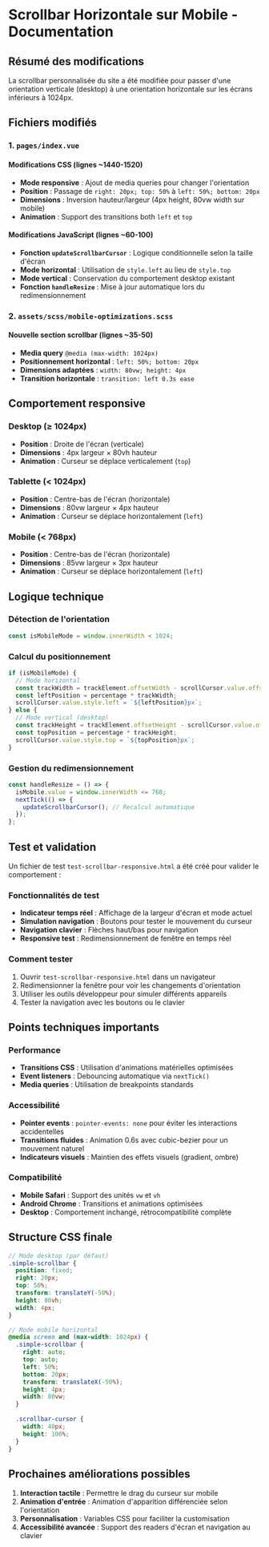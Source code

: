 # Scrollbar Horizontale sur Mobile - Documentation

## Résumé des modifications

La scrollbar personnalisée du site a été modifiée pour passer d'une orientation verticale (desktop) à une orientation horizontale sur les écrans inférieurs à 1024px.

## Fichiers modifiés

### 1. `pages/index.vue`

#### Modifications CSS (lignes ~1440-1520)
- **Mode responsive** : Ajout de media queries pour changer l'orientation
- **Position** : Passage de `right: 20px; top: 50%` à `left: 50%; bottom: 20px`
- **Dimensions** : Inversion hauteur/largeur (4px height, 80vw width sur mobile)
- **Animation** : Support des transitions both `left` et `top`

#### Modifications JavaScript (lignes ~60-100)
- **Fonction `updateScrollbarCursor`** : Logique conditionnelle selon la taille d'écran
- **Mode horizontal** : Utilisation de `style.left` au lieu de `style.top`
- **Mode vertical** : Conservation du comportement desktop existant
- **Fonction `handleResize`** : Mise à jour automatique lors du redimensionnement

### 2. `assets/scss/mobile-optimizations.scss`

#### Nouvelle section scrollbar (lignes ~35-50)
- **Media query** `@media (max-width: 1024px)`
- **Positionnement horizontal** : `left: 50%; bottom: 20px`
- **Dimensions adaptées** : `width: 80vw; height: 4px`
- **Transition horizontale** : `transition: left 0.3s ease`

## Comportement responsive

### Desktop (≥ 1024px)
- **Position** : Droite de l'écran (verticale)
- **Dimensions** : 4px largeur × 80vh hauteur
- **Animation** : Curseur se déplace verticalement (`top`)

### Tablette (< 1024px)
- **Position** : Centre-bas de l'écran (horizontale)
- **Dimensions** : 80vw largeur × 4px hauteur
- **Animation** : Curseur se déplace horizontalement (`left`)

### Mobile (< 768px)
- **Position** : Centre-bas de l'écran (horizontale)
- **Dimensions** : 85vw largeur × 3px hauteur
- **Animation** : Curseur se déplace horizontalement (`left`)

## Logique technique

### Détection de l'orientation
```javascript
const isMobileMode = window.innerWidth < 1024;
```

### Calcul du positionnement
```javascript
if (isMobileMode) {
  // Mode horizontal
  const trackWidth = trackElement.offsetWidth - scrollCursor.value.offsetWidth;
  const leftPosition = percentage * trackWidth;
  scrollCursor.value.style.left = `${leftPosition}px`;
} else {
  // Mode vertical (desktop)
  const trackHeight = trackElement.offsetHeight - scrollCursor.value.offsetHeight;
  const topPosition = percentage * trackHeight;
  scrollCursor.value.style.top = `${topPosition}px`;
}
```

### Gestion du redimensionnement
```javascript
const handleResize = () => {
  isMobile.value = window.innerWidth <= 768;
  nextTick(() => {
    updateScrollbarCursor(); // Recalcul automatique
  });
};
```

## Test et validation

Un fichier de test `test-scrollbar-responsive.html` a été créé pour valider le comportement :

### Fonctionnalités de test
- **Indicateur temps réel** : Affichage de la largeur d'écran et mode actuel
- **Simulation navigation** : Boutons pour tester le mouvement du curseur
- **Navigation clavier** : Flèches haut/bas pour navigation
- **Responsive test** : Redimensionnement de fenêtre en temps réel

### Comment tester
1. Ouvrir `test-scrollbar-responsive.html` dans un navigateur
2. Redimensionner la fenêtre pour voir les changements d'orientation
3. Utiliser les outils développeur pour simuler différents appareils
4. Tester la navigation avec les boutons ou le clavier

## Points techniques importants

### Performance
- **Transitions CSS** : Utilisation d'animations matérielles optimisées
- **Event listeners** : Debouncing automatique via `nextTick()`
- **Media queries** : Utilisation de breakpoints standards

### Accessibilité
- **Pointer events** : `pointer-events: none` pour éviter les interactions accidentelles
- **Transitions fluides** : Animation 0.6s avec cubic-bezier pour un mouvement naturel
- **Indicateurs visuels** : Maintien des effets visuels (gradient, ombre)

### Compatibilité
- **Mobile Safari** : Support des unités `vw` et `vh`
- **Android Chrome** : Transitions et animations optimisées
- **Desktop** : Comportement inchangé, rétrocompatibilité complète

## Structure CSS finale

```scss
// Mode desktop (par défaut)
.simple-scrollbar {
  position: fixed;
  right: 20px;
  top: 50%;
  transform: translateY(-50%);
  height: 80vh;
  width: 4px;
}

// Mode mobile horizontal
@media screen and (max-width: 1024px) {
  .simple-scrollbar {
    right: auto;
    top: auto;
    left: 50%;
    bottom: 20px;
    transform: translateX(-50%);
    height: 4px;
    width: 80vw;
  }
  
  .scrollbar-cursor {
    width: 40px;
    height: 100%;
  }
}
```

## Prochaines améliorations possibles

1. **Interaction tactile** : Permettre le drag du curseur sur mobile
2. **Animation d'entrée** : Animation d'apparition différenciée selon l'orientation
3. **Personnalisation** : Variables CSS pour faciliter la customisation
4. **Accessibilité avancée** : Support des readers d'écran et navigation au clavier 